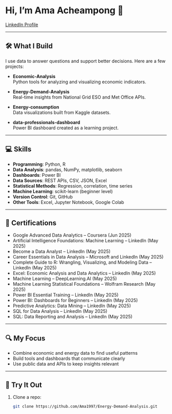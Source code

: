 # Hi, I’m Ama Acheampong 👋

[LinkedIn Profile](https://www.linkedin.com/in/ama-acheampong)

---

## 🛠️ What I Build

I use data to answer questions and support better decisions. Here are a few projects:

- **Economic-Analysis**  
  Python tools for analyzing and visualizing economic indicators.

- **Energy-Demand-Analysis**  
  Real-time insights from National Grid ESO and Met Office APIs.

- **Energy-consumption**  
  Data visualizations built from Kaggle datasets.

- **data-professionals-dashboard**  
  Power BI dashboard created as a learning project.


---

## 💻 Skills

- **Programming**: Python, R  
- **Data Analysis**: pandas, NumPy, matplotlib, seaborn  
- **Dashboards**: Power BI  
- **Data Sources**: REST APIs, CSV, JSON, Excel  
- **Statistical Methods**: Regression, correlation, time series  
- **Machine Learning**: scikit-learn (beginner level)  
- **Version Control**: Git, GitHub  
- **Other Tools**: Excel, Jupyter Notebook, Google Colab

---

## 📜 Certifications

- Google Advanced Data Analytics – Coursera (Jun 2025)  
- Artificial Intelligence Foundations: Machine Learning – LinkedIn (May 2025)  
- Become a Data Analyst – LinkedIn (May 2025)  
- Career Essentials in Data Analysis – Microsoft and LinkedIn (May 2025)  
- Complete Guide to R: Wrangling, Visualizing, and Modeling Data – LinkedIn (May 2025)  
- Excel: Economic Analysis and Data Analytics – LinkedIn (May 2025)  
- Machine Learning – DeepLearning.AI (May 2025)  
- Machine Learning Statistical Foundations – Wolfram Research (May 2025)  
- Power BI Essential Training – LinkedIn (May 2025)  
- Power BI: Dashboards for Beginners – LinkedIn (May 2025)  
- Predictive Analytics: Data Mining – LinkedIn (May 2025)  
- SQL for Data Analysis – LinkedIn (May 2025)  
- SQL: Data Reporting and Analysis – LinkedIn (May 2025)

---

## 🔍 My Focus

- Combine economic and energy data to find useful patterns  
- Build tools and dashboards that communicate clearly  
- Use public data and APIs to keep insights relevant

---

## 🚀 Try It Out

1. Clone a repo:  
   ```bash
   git clone https://github.com/Ama1997/Energy-Demand-Analysis.git
